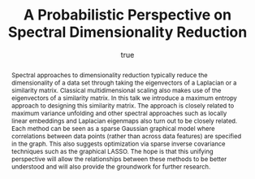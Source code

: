 ---
abstract: Spectral approaches to dimensionality reduction typically reduce the dimensionality
  of a data set through taking the eigenvectors of a Laplacian or a similarity matrix.
  Classical multidimensional scaling also makes use of the eigenvectors of a similarity
  matrix. In this talk we introduce a maximum entropy approach to designing this similarity
  matrix. The approach is closely related to maximum variance unfolding and other
  spectral approaches such as locally linear embeddings and Laplacian eigenmaps also
  turn out to be closely related. Each method can be seen as a sparse Gaussian graphical
  model where correlations between data points (rather than across data features)
  are specified in the graph. This also suggests optimization via sparse inverse covariance
  techniques such as the graphical LASSO. The hope is that this unifying perspective
  will allow the relationships between these methods to be better understood and will
  also provide the groundwork for further research.
author:
- family: Lawrence
  given: Neil D.
  gscholar: r3SJcvoAAAAJ
  institute: University of Sheffield
  twitter: lawrennd
  url: http://inverseprobability.com
categories:
- Lawrence-aaai10
day: '11'
errata: []
extras: []
key: Lawrence-aaai10
layout: talk
linkpdf: ftp://ftp.dcs.shef.ac.uk/home/neil/spectral_aaai10.pdf
month: 11
published: 2010-11-11
section: pre
title: A Probabilistic Perspective on Spectral Dimensionality Reduction
venue: AAAI Fall Symposium on Manifold Methods, U.S.A.
year: '2010'
---